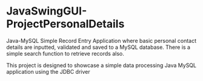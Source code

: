 # JavaSwingGUI-ProjectPersonalDetails
Java-MySQL Simple Record Entry Application where basic personal contact details are inputted, 
validated and saved to a MySQL database. There is a simple search function to retrieve records also.

This project is designed to showcase a simple data processing Java MySQL application using the JDBC driver
